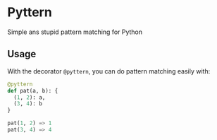 # Pyttern

Simple ans stupid pattern matching for Python

## Usage
With the decorator `@pyttern`, you can do pattern matching easily with:
```python
@pyttern
def pat(a, b): {
  (1, 2): a,
  (3, 4): b
}

pat(1, 2) => 1
pat(3, 4) => 4
```

